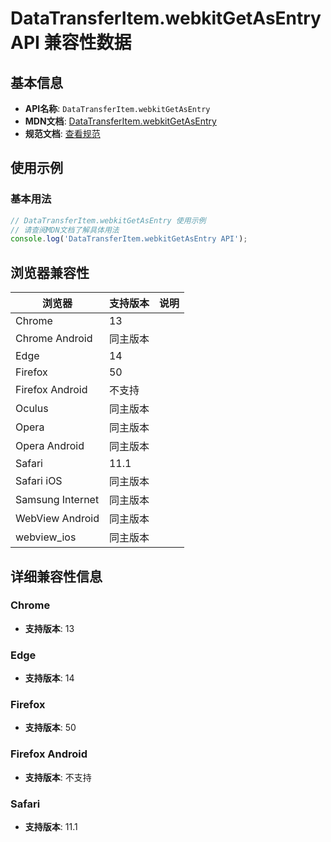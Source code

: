 # DataTransferItem.webkitGetAsEntry API 兼容性数据

## 基本信息

- **API名称**: `DataTransferItem.webkitGetAsEntry`
- **MDN文档**: [DataTransferItem.webkitGetAsEntry](https://developer.mozilla.org/docs/Web/API/DataTransferItem/webkitGetAsEntry)
- **规范文档**: [查看规范](https://wicg.github.io/entries-api/#dom-datatransferitem-webkitgetasentry)

## 使用示例

### 基本用法

```javascript
// DataTransferItem.webkitGetAsEntry 使用示例
// 请查阅MDN文档了解具体用法
console.log('DataTransferItem.webkitGetAsEntry API');
```

## 浏览器兼容性

| 浏览器 | 支持版本 | 说明 |
|--------|----------|------|
| Chrome | 13 |  |
| Chrome Android | 同主版本 |  |
| Edge | 14 |  |
| Firefox | 50 |  |
| Firefox Android | 不支持 |  |
| Oculus | 同主版本 |  |
| Opera | 同主版本 |  |
| Opera Android | 同主版本 |  |
| Safari | 11.1 |  |
| Safari iOS | 同主版本 |  |
| Samsung Internet | 同主版本 |  |
| WebView Android | 同主版本 |  |
| webview_ios | 同主版本 |  |

## 详细兼容性信息

### Chrome

- **支持版本**: 13

### Edge

- **支持版本**: 14

### Firefox

- **支持版本**: 50

### Firefox Android

- **支持版本**: 不支持

### Safari

- **支持版本**: 11.1

